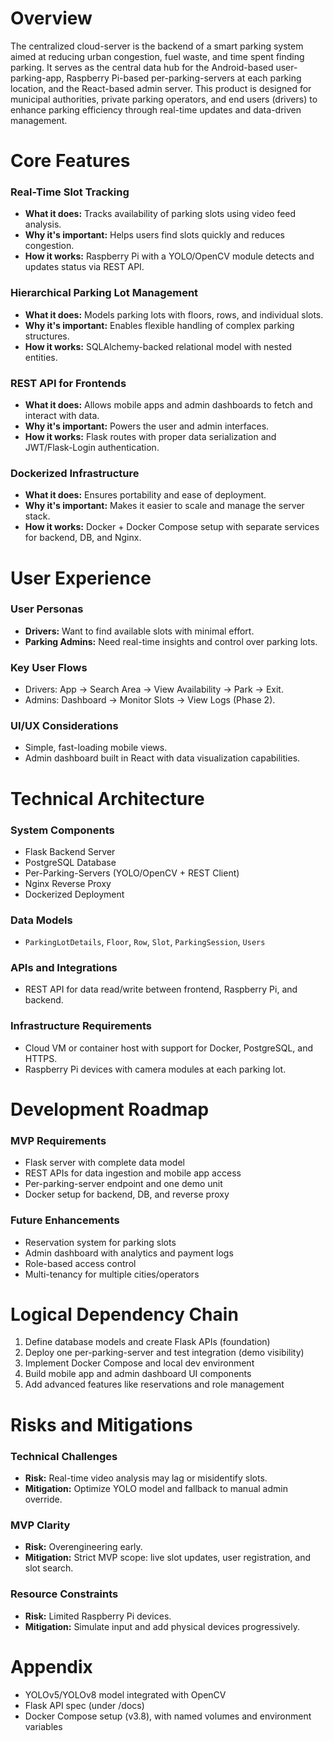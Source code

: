 
# Overview
The centralized cloud-server is the backend of a smart parking system aimed at reducing urban congestion, fuel waste, and time spent finding parking. It serves as the central data hub for the Android-based user-parking-app, Raspberry Pi-based per-parking-servers at each parking location, and the React-based admin server. This product is designed for municipal authorities, private parking operators, and end users (drivers) to enhance parking efficiency through real-time updates and data-driven management.

# Core Features
### Real-Time Slot Tracking
- **What it does:** Tracks availability of parking slots using video feed analysis.
- **Why it's important:** Helps users find slots quickly and reduces congestion.
- **How it works:** Raspberry Pi with a YOLO/OpenCV module detects and updates status via REST API.

### Hierarchical Parking Lot Management
- **What it does:** Models parking lots with floors, rows, and individual slots.
- **Why it's important:** Enables flexible handling of complex parking structures.
- **How it works:** SQLAlchemy-backed relational model with nested entities.

### REST API for Frontends
- **What it does:** Allows mobile apps and admin dashboards to fetch and interact with data.
- **Why it's important:** Powers the user and admin interfaces.
- **How it works:** Flask routes with proper data serialization and JWT/Flask-Login authentication.

### Dockerized Infrastructure
- **What it does:** Ensures portability and ease of deployment.
- **Why it's important:** Makes it easier to scale and manage the server stack.
- **How it works:** Docker + Docker Compose setup with separate services for backend, DB, and Nginx.

# User Experience
### User Personas
- **Drivers:** Want to find available slots with minimal effort.
- **Parking Admins:** Need real-time insights and control over parking lots.

### Key User Flows
- Drivers: App → Search Area → View Availability → Park → Exit.
- Admins: Dashboard → Monitor Slots → View Logs (Phase 2).

### UI/UX Considerations
- Simple, fast-loading mobile views.
- Admin dashboard built in React with data visualization capabilities.

# Technical Architecture
### System Components
- Flask Backend Server
- PostgreSQL Database
- Per-Parking-Servers (YOLO/OpenCV + REST Client)
- Nginx Reverse Proxy
- Dockerized Deployment

### Data Models
- `ParkingLotDetails`, `Floor`, `Row`, `Slot`, `ParkingSession`, `Users`

### APIs and Integrations
- REST API for data read/write between frontend, Raspberry Pi, and backend.

### Infrastructure Requirements
- Cloud VM or container host with support for Docker, PostgreSQL, and HTTPS.
- Raspberry Pi devices with camera modules at each parking lot.

# Development Roadmap
### MVP Requirements
- Flask server with complete data model
- REST APIs for data ingestion and mobile app access
- Per-parking-server endpoint and one demo unit
- Docker setup for backend, DB, and reverse proxy

### Future Enhancements
- Reservation system for parking slots
- Admin dashboard with analytics and payment logs
- Role-based access control
- Multi-tenancy for multiple cities/operators

# Logical Dependency Chain
1. Define database models and create Flask APIs (foundation)
2. Deploy one per-parking-server and test integration (demo visibility)
3. Implement Docker Compose and local dev environment
4. Build mobile app and admin dashboard UI components
5. Add advanced features like reservations and role management

# Risks and Mitigations
### Technical Challenges
- **Risk:** Real-time video analysis may lag or misidentify slots.
- **Mitigation:** Optimize YOLO model and fallback to manual admin override.

### MVP Clarity
- **Risk:** Overengineering early.
- **Mitigation:** Strict MVP scope: live slot updates, user registration, and slot search.

### Resource Constraints
- **Risk:** Limited Raspberry Pi devices.
- **Mitigation:** Simulate input and add physical devices progressively.

# Appendix
- YOLOv5/YOLOv8 model integrated with OpenCV
- Flask API spec (under /docs)
- Docker Compose setup (v3.8), with named volumes and environment variables
